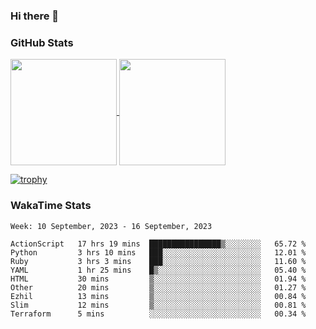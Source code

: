 ### Hi there 👋

### GitHub Stats

<a href="https://github.com/anuraghazra/github-readme-stats">
  <img align="center" height="170px" src="https://github-readme-stats.vercel.app/api/top-langs/?username=tksfjt1024&layout=compact&count_private=true&show_icons=true&show_icons=true&theme=graywhite" />
</a>
<a href="https://github.com/anuraghazra/github-readme-stats">
  <img align="center" height="170px" src="https://github-readme-stats.vercel.app/api?username=tksfjt1024&count_private=true&show_icons=true&show_icons=true&theme=graywhite" />
</a>

[![trophy](https://github-profile-trophy.vercel.app/?username=tksfjt1024)](https://github.com/ryo-ma/github-profile-trophy)

### WakaTime Stats

<!--START_SECTION:waka-->
```text
Week: 10 September, 2023 - 16 September, 2023

ActionScript   17 hrs 19 mins  ████████████████▒░░░░░░░░   65.72 % 
Python         3 hrs 10 mins   ███░░░░░░░░░░░░░░░░░░░░░░   12.01 % 
Ruby           3 hrs 3 mins    ███░░░░░░░░░░░░░░░░░░░░░░   11.60 % 
YAML           1 hr 25 mins    █▒░░░░░░░░░░░░░░░░░░░░░░░   05.40 % 
HTML           30 mins         ▒░░░░░░░░░░░░░░░░░░░░░░░░   01.94 % 
Other          20 mins         ▒░░░░░░░░░░░░░░░░░░░░░░░░   01.27 % 
Ezhil          13 mins         ▒░░░░░░░░░░░░░░░░░░░░░░░░   00.84 % 
Slim           12 mins         ▒░░░░░░░░░░░░░░░░░░░░░░░░   00.81 % 
Terraform      5 mins          ░░░░░░░░░░░░░░░░░░░░░░░░░   00.34 % 
```
<!--END_SECTION:waka-->

